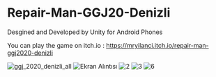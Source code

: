 #   Repair-Man-GGJ20-Denizli

Desgined and Developed by Unity for Android Phones

You can play the game on itch.io :
https://mryilanci.itch.io/repair-man-ggj2020-denizli

![ggj_2020_denizli_all](https://user-images.githubusercontent.com/41707639/136242848-76b4417e-ed91-4a34-ad5a-15d0003979d0.png)
![Ekran Alıntısı](https://user-images.githubusercontent.com/41707639/136243221-03a9d785-c507-41cc-b870-1a124ebe5796.PNG)
![2](https://user-images.githubusercontent.com/41707639/136243518-a03877e8-79a8-4835-8699-e7b6d558fb36.PNG)
![3](https://user-images.githubusercontent.com/41707639/136243520-52aeae75-bfd7-4fe3-9c5c-f24cdef50aaf.PNG)
![6](https://user-images.githubusercontent.com/41707639/136243514-7582ffb9-d6ba-4f72-a340-6c2427b9f6e9.PNG)
